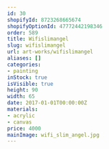 ```yaml
---
id: 30
shopifyId: 8723268665674
shopifyOptionId: 47772442198346
order: 589
title: Wifislimangel
slug: wifislimangel
url: art-works/wifislimangel
aliases: []
categories:
- painting
inStock: true
isVisible: true
height: 90
width: 65
date: 2017-01-01T00:00:00Z
materials:
- acrylic
- canvas
price: 4000
mainImage: wifi_slim_angel.jpg
---
```

